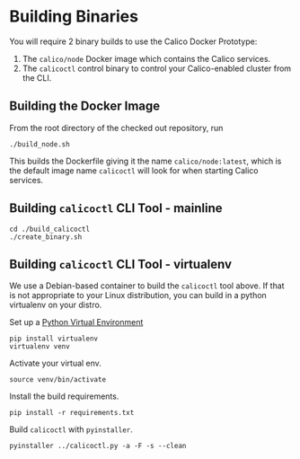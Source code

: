 # Building Binaries

You will require 2 binary builds to use the Calico Docker Prototype:
 1. The `calico/node` Docker image which contains the Calico services.
 2. The `calicoctl` control binary to control your Calico-enabled cluster from the CLI.

## Building the Docker Image

 From the root directory of the checked out repository, run

    ./build_node.sh

This builds the Dockerfile giving it the name `calico/node:latest`, which is the default image name `calicoctl` will look for when starting Calico services.

## Building `calicoctl` CLI Tool - mainline

    cd ./build_calicoctl
    ./create_binary.sh

## Building `calicoctl` CLI Tool - virtualenv

We use a Debian-based container to build the `calicoctl` tool above.  If that is not appropriate to your Linux distribution, you can build in a python virtualenv on your distro.

Set up a [Python Virtual Environment](http://docs.python-guide.org/en/latest/dev/virtualenvs/)

    pip install virtualenv
    virtualenv venv

Activate your virtual env.

    source venv/bin/activate

Install the build requirements.

    pip install -r requirements.txt

Build `calicoctl` with `pyinstaller`.

    pyinstaller ../calicoctl.py -a -F -s --clean
